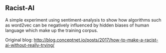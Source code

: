 ## Racist-AI

A simple experiment using sentiment-analysis to show how algorithms such as word2vec can be negatively influenced by hidden biases of human language which make up the training corpus.

Original blog: http://blog.conceptnet.io/posts/2017/how-to-make-a-racist-ai-without-really-trying/
